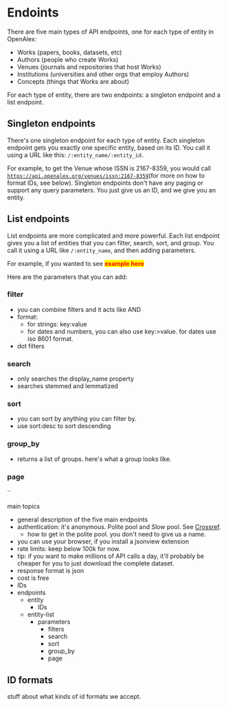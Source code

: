 # Endoints

There are five main types of API endpoints, one for each type of entity in OpenAlex:

* Works (papers, books, datasets, etc)
* Authors (people who create Works)
* Venues (journals and repositories that host Works)
* Institutions (universities and other orgs that employ Authors)
* Concepts (things that Works are about)

For each type of entity, there are two endpoints: a singleton endpoint and a list endpoint.

## Singleton endpoints

There's one singleton endpoint for each type of entity. Each singleton endpoint gets you exactly one specific entity, based on its ID. You call it using a URL like this: `/:entity_name/:entity_id.`&#x20;

For example, to get the Venue whose ISSN is 2167-8359, you would call [`https://api.openalex.org/venues/issn:2167-8359`](https://api.openalex.org/venues/issn:2167-8359)(for more on how to format IDs, see below). Singleton endpoints don't have any paging or support any query parameters. You just give us an ID, and we give you an entity.

## List endpoints

List endpoints are more complicated and more powerful. Each list endpoint gives you a list of entities that you can filter, search, sort, and group. You call it using a URL like `/:entity_name`, and then adding parameters.&#x20;

For example, if you wanted to see  <mark style="color:red;">**example here**</mark>

Here are the parameters that you can add:

### filter

* you can combine filters and it acts like AND
* format:
  * for strings: key:value
  * for dates and numbers, you can also use key:>value. for dates use iso 8601 format.
* dot filters

### search

* only searches the display\_name property
* searches stemmed and lemmatized

### sort

* you can sort by anything you can filter by.
* use sort:desc to sort descending

### group\_by

* returns a list of groups. here's what a group looks like.

### page

####

####

``

main topics

* general description of the five main endpoints
* authentication: it's anonymous. Polite pool and Slow pool.  See [Crossref](https://github.com/CrossRef/rest-api-doc#good-manners--more-reliable-service).
  * how to get in the polite pool. you don't need to give us a name.
* you can use your browser, if you install a jsonview extension
* rate limits: keep below 100k for now.
* tip: if you want to make millions of API calls a day, it'll probably be cheaper for you to just download the complete dataset.
* response format is json
* cost is free
* IDs
* endpoints
  * entity
    * IDs
  * entity-list
    * parameters
      * filters
      * search
      * sort
      * group\_by
      * page



## ID formats

stuff about what kinds of id formats we accept.
